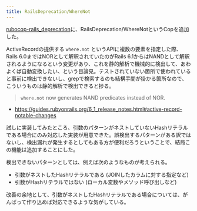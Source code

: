 ```yaml
---
title: RailsDeprecation/WhereNot
---
```


[rubocop-rails_deprecation](https://github.com/r7kamura/rubocop-rails_deprecation)に、RailsDeprecation/WhereNotというCopを追加した。

ActiveRecordの提供する `where.not` というAPIに複数の要素を指定した際、Rails 6.0まではNORとして解釈されていたのがRails 6.1からはNANDとして解釈されるようになるという変更があり、これを静的解析で機械的に検出して、あわよくば自動変換したい、という目論見。テストされていない箇所で使われていると事前に検出できないし、grepで検索するのも結構手間が掛かる箇所なので、こういうものは静的解析で検出できると捗る。

> `where.not` now generates NAND predicates instead of NOR.

- <https://guides.rubyonrails.org/6_1_release_notes.html#active-record-notable-changes>

試しに実装してみたところ、引数のパターンがネストしていないHashリテラルである場合にのみ対応した実装が用意できた。誤検出するパターンがある訳ではないし、検出漏れが発生するとしてもある方が便利だろうということで、結局この機能は追加することにした。

検出できないパターンとしては、例えば次のようなものが考えられる。

- 引数がネストしたHashリテラルである (JOINしたカラムに対する指定など)
- 引数がHashリテラルではない (ローカル変数やメソッド呼び出しなど)

改善の余地として、引数がネストしたHashリテラルである場合については、がんばって作り込めば対応できるような気がしている。
